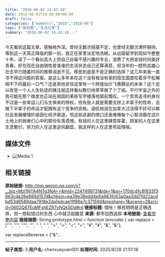 ```yaml
---
title: "2018-06-02 14:42:18"
date: 2018-06-02T10:00:00+08:00
draft: false
categories: ["moments","2018","2018-06"]
tags: ["朋友圈","生活记录"]
summary: "2018-06-02 14:42:18..."
---
```


今天看到这篇文章，感触格外深。曾经无数次摇摆不定，也曾经无数次满怀期待。等到这一天真正降临的那一刻，我正在家里淡定地洗碗。从出国留学到现如今整整十年，读了一个看似高大上但自己丝毫不感兴趣的专业，浪费了大把金钱时间美好青春。好在现在自由随性爱谁谁的生活状态自己还算满意，但当年的一腔热血雄心壮志早已随着时间的推移消逝不见。移民到底是不是正确的选择？这几年来我一直寻不得这问题的答案。是这么多年来在这个没有根没有家的陌生国度咬着牙不松懈咽不下的最后一口气？还是真地坚信这里有一个辉煌灿烂飞黄腾达的未来？这个足以改变一个人人生轨迹的赌注就这样看似敷衍地草草做了个了结。平行宇宙之外的我可能在那个维度也正站在祖国的某栋写字楼落地窗前慨叹。一个苦苦追寻的身份不过是一些幸运儿们与生俱来的特权，但有些人就是需要去拼上半辈子的性命，去赌下半辈子的命运才配拥有这个竞争的资格。调侃地说在加拿大过活得不好可以赖社会发展缓慢阶级固化经济衰退，但这些逃避的借口还是难掩每个心智消磨在这片土地上的弱者们心中的那份失落遗憾。有钱的人在这里肆意挥霍，顾家的人在这里生息繁衍，努力的人在这里逆风翻盘，我这样的人在这里苟延残喘。

## 媒体文件

- ![Media 1](/Moments/photos/2018-06-02/201806021442180.jpg)

## 相关链接

**原始链接:** http://mp.weixin.qq.com/s?__biz=MzI1NTA4NTg3NA==&mid=2247499731&idx=1&sn=170dcd1c8f833f3863cda26e8884157d&chksm=ea39e38edd4e6a983fc63a0aa3dd7fd22acdbd53d6589daa7918e2da1edcae11f86e7c371594&mpshare=1&scene=2&srcid=0602Q67EuMFshEZR7yNQkSDd#rd
**链接标题:** 惆怅！移民明明是正确选择，但一想起错过的东西  心中就泛起酸意
**来源:** 都市加西追踪
**本地链接:** [查看完整内容](/link_content/2018/06/2018-06-02/link_content/)
**链接摘要:** String.prototype.html = function (encode) {
  var replace = ["&#39;", "'", "&quot;", '"', "&nbsp;", " ", "&gt;", ">", "&lt;", "<", "&yen;", "¥", "&amp;", "&"];
 
 
 
 
 
  
  var replaceReverse = ["&"...

---

**帖子类型:** 3
**用户名:** chenxueyuan001
**处理时间:** 2025/8/28 21:51:18